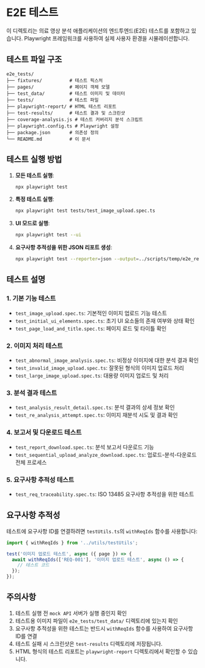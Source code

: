 # E2E 테스트
이 디렉토리는 의료 영상 분석 애플리케이션의 엔드투엔드(E2E) 테스트를 포함하고 있습니다. Playwright 프레임워크를 사용하여 실제 사용자 환경을 시뮬레이션합니다.
## 테스트 파일 구조

```
e2e_tests/
├── fixtures/          # 테스트 픽스처
├── pages/             # 페이지 객체 모델
├── test_data/         # 테스트 이미지 및 데이터
├── tests/             # 테스트 파일
├── playwright-report/ # HTML 테스트 리포트
├── test-results/      # 테스트 결과 및 스크린샷
├── coverage-analysis.js # 테스트 커버리지 분석 스크립트
├── playwright.config.ts # Playwright 설정
├── package.json       # 의존성 정의
└── README.md          # 이 문서
```

## 테스트 실행 방법

1. **모든 테스트 실행**:
   ```bash
   npx playwright test
   ```

2. **특정 테스트 실행**:
   ```bash
   npx playwright test tests/test_image_upload.spec.ts
   ```

3. **UI 모드로 실행**:
   ```bash
   npx playwright test --ui
   ```

4. **요구사항 추적성을 위한 JSON 리포트 생성**:
   ```bash
   npx playwright test --reporter=json --output=../scripts/temp/e2e_results.json
   ```

## 테스트 설명

### 1. 기본 기능 테스트
- `test_image_upload.spec.ts`: 기본적인 이미지 업로드 기능 테스트
- `test_initial_ui_elements.spec.ts`: 초기 UI 요소들의 존재 여부와 상태 확인
- `test_page_load_and_title.spec.ts`: 페이지 로드 및 타이틀 확인

### 2. 이미지 처리 테스트
- `test_abnormal_image_analysis.spec.ts`: 비정상 이미지에 대한 분석 결과 확인
- `test_invalid_image_upload.spec.ts`: 잘못된 형식의 이미지 업로드 처리
- `test_large_image_upload.spec.ts`: 대용량 이미지 업로드 및 처리

### 3. 분석 결과 테스트
- `test_analysis_result_detail.spec.ts`: 분석 결과의 상세 정보 확인
- `test_re_analysis_attempt.spec.ts`: 이미지 재분석 시도 및 결과 확인

### 4. 보고서 및 다운로드 테스트
- `test_report_download.spec.ts`: 분석 보고서 다운로드 기능
- `test_sequential_upload_analyze_download.spec.ts`: 업로드-분석-다운로드 전체 프로세스

### 5. 요구사항 추적성 테스트
- `test_req_traceability.spec.ts`: ISO 13485 요구사항 추적성을 위한 테스트

## 요구사항 추적성

테스트에 요구사항 ID를 연결하려면 `testUtils.ts`의 `withReqIds` 함수를 사용합니다:

```typescript
import { withReqIds } from '../utils/testUtils';

test('이미지 업로드 테스트', async ({ page }) => {
  await withReqIds(['REQ-001'], '이미지 업로드 테스트', async () => {
    // 테스트 코드
  });
});
```

## 주의사항
1. 테스트 실행 전 `mock API` 서버가 실행 중인지 확인
2. 테스트용 이미지 파일이 `e2e_tests/test_data/` 디렉토리에 있는지 확인
3. 요구사항 추적성을 위한 테스트는 반드시 `withReqIds` 함수를 사용하여 요구사항 ID를 연결 
4. 테스트 실패 시 스크린샷은 `test-results` 디렉토리에 저장됩니다.
5. HTML 형식의 테스트 리포트는 `playwright-report` 디렉토리에서 확인할 수 있습니다.
